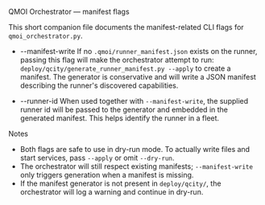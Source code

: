 QMOI Orchestrator — manifest flags

This short companion file documents the manifest-related CLI flags for `qmoi_orchestrator.py`.

- --manifest-write
  If no `.qmoi/runner_manifest.json` exists on the runner, passing this flag will make the orchestrator attempt to run:
  `deploy/qcity/generate_runner_manifest.py --apply`
  to create a manifest. The generator is conservative and will write a JSON manifest describing the runner's discovered capabilities.

- --runner-id <id>
  When used together with `--manifest-write`, the supplied runner id will be passed to the generator and embedded in the generated manifest. This helps identify the runner in a fleet.

Notes
- Both flags are safe to use in dry-run mode. To actually write files and start services, pass `--apply` or omit `--dry-run`.
- The orchestrator will still respect existing manifests; `--manifest-write` only triggers generation when a manifest is missing.
- If the manifest generator is not present in `deploy/qcity/`, the orchestrator will log a warning and continue in dry-run.
